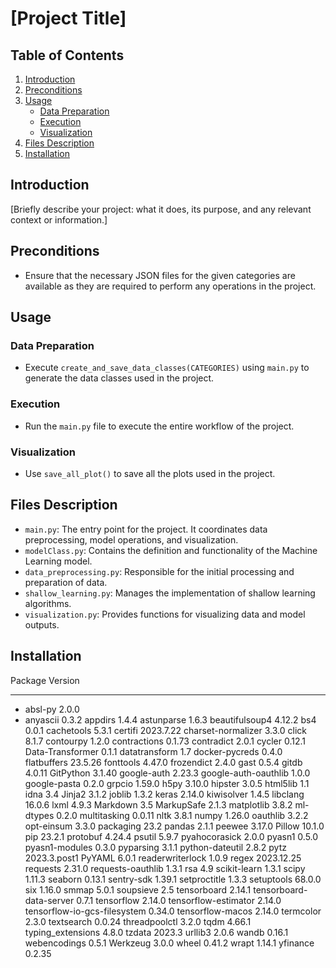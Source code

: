 # [Project Title]

## Table of Contents
1. [Introduction](#introduction)
2. [Preconditions](#preconditions)
3. [Usage](#usage)
    - [Data Preparation](#data-preparation)
    - [Execution](#execution)
    - [Visualization](#visualization)
4. [Files Description](#files-description)
5. [Installation](#installation)

   
## Introduction
[Briefly describe your project: what it does, its purpose, and any relevant context or information.]

## Preconditions
- Ensure that the necessary JSON files for the given categories are available as they are required to perform any operations in the project.

## Usage
### Data Preparation
- Execute `create_and_save_data_classes(CATEGORIES)` using `main.py` to generate the data classes used in the project.

### Execution
- Run the `main.py` file to execute the entire workflow of the project.

### Visualization
- Use `save_all_plot()` to save all the plots used in the project.

## Files Description
- `main.py`: The entry point for the project. It coordinates data preprocessing, model operations, and visualization.
- `modelClass.py`: Contains the definition and functionality of the Machine Learning model.
- `data_preprocessing.py`: Responsible for the initial processing and preparation of data.
- `shallow_learning.py`: Manages the implementation of shallow learning algorithms.
- `visualization.py`: Provides functions for visualizing data and model outputs.

## Installation


Package                      Version
---------------------------- ------------
- absl-py                      2.0.0
- anyascii                     0.3.2
appdirs                      1.4.4
astunparse                   1.6.3
beautifulsoup4               4.12.2
bs4                          0.0.1
cachetools                   5.3.1
certifi                      2023.7.22
charset-normalizer           3.3.0
click                        8.1.7
contourpy                    1.2.0
contractions                 0.1.73
contradict                   2.0.1
cycler                       0.12.1
Data-Transformer             0.1.1
datatransform                1.7
docker-pycreds               0.4.0
flatbuffers                  23.5.26
fonttools                    4.47.0
frozendict                   2.4.0
gast                         0.5.4
gitdb                        4.0.11
GitPython                    3.1.40
google-auth                  2.23.3
google-auth-oauthlib         1.0.0
google-pasta                 0.2.0
grpcio                       1.59.0
h5py                         3.10.0
hipster                      3.0.5
html5lib                     1.1
idna                         3.4
Jinja2                       3.1.2
joblib                       1.3.2
keras                        2.14.0
kiwisolver                   1.4.5
libclang                     16.0.6
lxml                         4.9.3
Markdown                     3.5
MarkupSafe                   2.1.3
matplotlib                   3.8.2
ml-dtypes                    0.2.0
multitasking                 0.0.11
nltk                         3.8.1
numpy                        1.26.0
oauthlib                     3.2.2
opt-einsum                   3.3.0
packaging                    23.2
pandas                       2.1.1
peewee                       3.17.0
Pillow                       10.1.0
pip                          23.2.1
protobuf                     4.24.4
psutil                       5.9.7
pyahocorasick                2.0.0
pyasn1                       0.5.0
pyasn1-modules               0.3.0
pyparsing                    3.1.1
python-dateutil              2.8.2
pytz                         2023.3.post1
PyYAML                       6.0.1
readerwriterlock             1.0.9
regex                        2023.12.25
requests                     2.31.0
requests-oauthlib            1.3.1
rsa                          4.9
scikit-learn                 1.3.1
scipy                        1.11.3
seaborn                      0.13.1
sentry-sdk                   1.39.1
setproctitle                 1.3.3
setuptools                   68.0.0
six                          1.16.0
smmap                        5.0.1
soupsieve                    2.5
tensorboard                  2.14.1
tensorboard-data-server      0.7.1
tensorflow                   2.14.0
tensorflow-estimator         2.14.0
tensorflow-io-gcs-filesystem 0.34.0
tensorflow-macos             2.14.0
termcolor                    2.3.0
textsearch                   0.0.24
threadpoolctl                3.2.0
tqdm                         4.66.1
typing_extensions            4.8.0
tzdata                       2023.3
urllib3                      2.0.6
wandb                        0.16.1
webencodings                 0.5.1
Werkzeug                     3.0.0
wheel                        0.41.2
wrapt                        1.14.1
yfinance                     0.2.35
